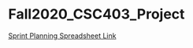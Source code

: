 # Fall2020_CSC403_Project

[Sprint Planning Spreadsheet Link](
https://docs.google.com/spreadsheets/d/1GzQstlgXm6m5HMJf4LhcsFIQ4RywcgLOGv2dTBg9hO0/edit?usp=sharing)
